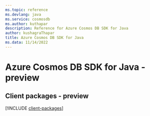 ```yaml
---
ms.topic: reference
ms.devlang: java
ms.service: cosmosdb
ms.author: kuthapar
description: Reference for Azure Cosmos DB SDK for Java
author: kushagraThapar
title: Azure Cosmos DB SDK for Java
ms.data: 11/14/2022
---
```

# Azure Cosmos DB SDK for Java - preview

## Client packages - preview
[!INCLUDE [client-packages](cosmos-db-client-index.md)]